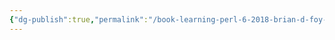 ```yaml
---
{"dg-publish":true,"permalink":"/book-learning-perl-6-2018-brian-d-foy-o-reilly/","noteIcon":"2","created":"","updated":""}
---
```


